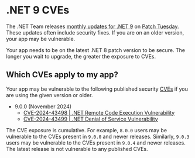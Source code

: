 # .NET 9 CVEs

The .NET Team releases [monthly updates for .NET 9](https://github.com/dotnet/announcements/labels/.NET%209.0) on [Patch Tuesday](https://en.wikipedia.org/wiki/Patch_Tuesday). These updates often include security fixes. If you are on an older version, your app may be vulnerable.

Your app needs to be on the latest .NET 8 patch version to be secure. The longer you wait to upgrade, the greater the exposure to CVEs.

## Which CVEs apply to my app?

Your app may be vulnerable to the following published security [CVEs](https://www.cve.org/) if you are using the given version or older.

- 9.0.0 (November 2024)
  - [CVE-2024-43498 | .NET Remote Code Execution Vulnerability](https://github.com/dotnet/announcements/issues/334)
  - [CVE-2024-43499 | .NET Denial of Service Vulnerability](https://github.com/dotnet/announcements/issues/333)

The CVE exposure is cumulative. For example, `8.0.0` users may be vulnerable to the CVEs present in `9.0.0` and newer releases. Similarly, `9.0.3` users may be vulnerable to the CVEs present in `9.0.4` and newer releases. The latest release is not vulnerable to any published CVEs.
